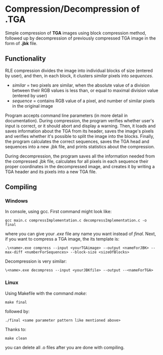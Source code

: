 # Compression/Decompression of .TGA

Simple compression of **TGA** images using block compression method, followed up by decompression of previously compressed TGA image in the form of **.jbk** file.

## Functionality

RLE compression divides the image into individual blocks of size (entered by user), and then, in each block, it clusters *similar* pixels into *sequences*.

- *similar*	= two pixels are similar, when the absolute value of a division between their RGB values is less than, or equal to maximal division value (entered by user)
- *sequence*	= contains RGB value of a pixel, and number of similar pixels in the original image


Program accepts command line parameters (in more detail in documentation).
During compression, the program verifies whether user's input is correct, or it should abort and display a warning. Then, it loads and saves information about the TGA from its header, saves the image's pixels and verifies whether it's possible to split the image into the blocks. Finally, the program calculates the correct sequences, saves the TGA head and sequences into a new .jbk file, and prints statistics about the compression.

During decompression, the program saves all the information needed from the compressed .jbk file, calculates for all pixels in each sequence their proper coordinates in the decompressed image, and creates it by writing a TGA header and its pixels into a new TGA file.

## Compiling

### Windows

In console, using gcc. First command might look like:

`gcc main.c compressImplementation.c decompressImplementation.c -o final`

where you can give your *.exe* file any name you want instead of *final*. Next, if you want to compress a TGA image, the its template is:

`.\<name>.exe compress --input <yourTGAimage> --output <nameForJBK> --max-diff <numberForSequences> --block-size <sizeOfBlocks>`

Decompression is very similar:

`\<name>.exe decompress --input <yourJBKfile> --output --<nameForTGA>`

### Linux

Using Makefile with the command *make*:

`make final`

followed by:

`./final <same parameter pattern like mentioned above>`

Thanks to:

`make clean` 

you can delete all .o files after you are done with compiling.